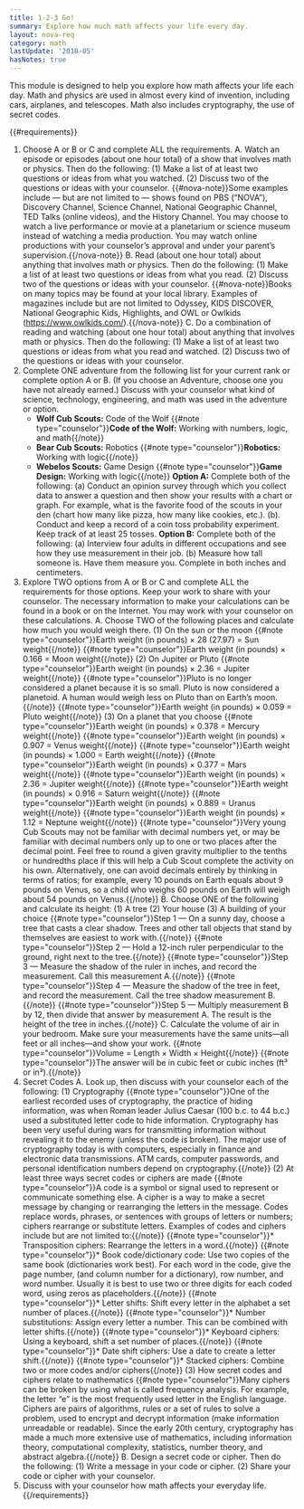 ```yaml
---
title: 1-2-3 Go!
summary: Explore how much math affects your life every day.
layout: nova-req
category: math
lastUpdate: '2018-05'
hasNotes: true
---
```


This module is designed to help you explore how math affects your life each day. Math and physics are used in almost every kind of invention, including cars, airplanes, and telescopes. Math also includes cryptography, the use of secret codes.

{{#requirements}}
1. Choose A or B or C and complete ALL the requirements.
    A. Watch an episode or episodes (about one hour total) of a show that involves math or physics.  Then do the following:
        (1) Make a list of at least two questions or ideas from what you watched.
        (2) Discuss two of the questions or ideas with your counselor.
        {{#nova-note}}Some examples include — but are not limited to — shows found on PBS (“NOVA”), Discovery Channel, Science Channel, National Geographic Channel, TED Talks (online videos), and the History Channel. You may choose to watch a live performance or movie at a planetarium or science museum instead of watching a media production. You may watch online productions with your counselor’s approval and under your parent’s supervision.{{/nova-note}}
    B. Read (about one hour total) about anything that involves math or physics. Then do the following:
        (1) Make a list of at least two questions or ideas from what you read.
        (2) Discuss two of the questions or ideas with your counselor.
        {{#nova-note}}Books on many topics may be found at your local library. Examples of magazines include but are not limited to Odyssey, KIDS DISCOVER, National Geographic Kids, Highlights, and OWL or Owlkids (https://www.owlkids.com/).{{/nova-note}}
    C. Do a combination of reading and watching (about one hour total) about anything that involves math or physics. Then do the following:
        (1) Make a list of at least two questions or ideas from what you read and watched.
        (2) Discuss two of the questions or ideas with your counselor.
2. Complete ONE adventure from the following list for your current rank or complete option A or B. (If you choose an Adventure, choose one you have not already earned.) Discuss with your counselor what kind of science, technology, engineering, and math was used in the adventure or option.
    * **Wolf Cub Scouts:** Code of the Wolf
        {{#note type="counselor"}}**Code of the Wolf:** Working with numbers, logic, and math{{/note}}
    * **Bear Cub Scouts:** Robotics
        {{#note type="counselor"}}**Robotics:** Working with logic{{/note}}
    * **Webelos Scouts:** Game Design
        {{#note type="counselor"}}**Game Design:** Working with logic{{/note}}
    **Option A:** Complete both of the following:
        (a) Conduct an opinion survey through which you collect data to answer a question and then show your results with a chart or graph. For example, what is the favorite food of the scouts in your den (chart how many like pizza, how many like cookies, etc.).
        (b). Conduct and keep a record of a coin toss probability experiment. Keep track of at least 25 tosses.
    **Option B:** Complete both of the following:
        (a) Interview four adults in different occupations and see how they use measurement in their job.
        (b) Measure how tall someone is. Have them measure you. Complete in both inches and centimeters.
3. Explore TWO options from A or B or C and complete ALL the requirements for those options.  Keep your work to share with your counselor. The necessary information to make your calculations can be found in a book or on the Internet. You may work with your counselor on these calculations.
    A. Choose TWO of the following places and calculate how much you would weigh there.
        (1) On the sun or the moon
            {{#note type="counselor"}}Earth weight (in pounds) × 28 (27.97) = Sun weight{{/note}}
            {{#note type="counselor"}}Earth weight (in pounds) × 0.166 = Moon weight{{/note}}
        (2) On Jupiter or Pluto
            {{#note type="counselor"}}Earth weight (in pounds) × 2.36 = Jupiter weight{{/note}}
            {{#note type="counselor"}}Pluto is no longer considered a planet because it is so small. Pluto is now considered a planetoid. A human would weigh less on Pluto than on Earth’s moon.{{/note}}
            {{#note type="counselor"}}Earth weight (in pounds) × 0.059 = Pluto weight{{/note}}
        (3) On a planet that you choose
            {{#note type="counselor"}}Earth weight (in pounds) × 0.378 = Mercury weight{{/note}}
            {{#note type="counselor"}}Earth weight (in pounds) × 0.907 = Venus weight{{/note}}
            {{#note type="counselor"}}Earth weight (in pounds) × 1.000 = Earth weight{{/note}}
            {{#note type="counselor"}}Earth weight (in pounds) × 0.377 = Mars weight{{/note}}
            {{#note type="counselor"}}Earth weight (in pounds) × 2.36 = Jupiter weight{{/note}}
            {{#note type="counselor"}}Earth weight (in pounds) × 0.916 = Saturn weight{{/note}}
            {{#note type="counselor"}}Earth weight (in pounds) × 0.889 = Uranus weight{{/note}}
            {{#note type="counselor"}}Earth weight (in pounds) × 1.12 = Neptune weight{{/note}}
            {{#note type="counselor"}}Very young Cub Scouts may not be familiar with decimal numbers yet, or may be familiar with decimal numbers only up to one or two places after the decimal point.  Feel free to round a given gravity multiplier to the tenths or hundredths place if this will help a Cub Scout complete the activity on his own. Alternatively, one can avoid decimals entirely by thinking in terms of ratios; for example, every 10 pounds on Earth equals about 9 pounds on Venus, so a child who weighs 60 pounds on Earth will weigh about 54 pounds on Venus.{{/note}}
    B. Choose ONE of the following and calculate its height:
        (1) A tree
        (2) Your house
        (3) A building of your choice
            {{#note type="counselor"}}Step 1 — On a sunny day, choose a tree that casts a clear shadow. Trees and other tall objects that stand by themselves are easiest to work with.{{/note}}
            {{#note type="counselor"}}Step 2 — Hold a 12-inch ruler perpendicular to the ground, right next to the tree.{{/note}}
            {{#note type="counselor"}}Step 3 — Measure the shadow of the ruler in inches, and record the measurement. Call this measurement A.{{/note}}
            {{#note type="counselor"}}Step 4 — Measure the shadow of the tree in feet, and record the measurement. Call the tree shadow measurement B.{{/note}}
            {{#note type="counselor"}}Step 5 — Multiply measurement B by 12, then divide that answer by measurement A. The result is the height of the tree in inches.{{/note}}
    C. Calculate the volume of air in your bedroom. Make sure your measurements have the same units—all feet or all inches—and show your work.
            {{#note type="counselor"}}Volume = Length × Width × Height{{/note}}
            {{#note type="counselor"}}The answer will be in cubic feet or cubic inches (ft³ or in³).{{/note}}
4. Secret Codes
    A. Look up, then discuss with your counselor each of the following:
        (1) Cryptography
            {{#note type="counselor"}}One of the earliest recorded uses of cryptography, the practice of hiding information, was when Roman leader Julius Caesar (100 b.c. to 44 b.c.) used a substituted letter code to hide information. Cryptography has been very useful during wars for transmitting information without revealing it to the enemy (unless the code is broken). The major use of cryptography today is with computers, especially in finance and electronic data transmissions. ATM cards, computer passwords, and personal identification numbers depend on cryptography.{{/note}}
        (2) At least three ways secret codes or ciphers are made
            {{#note type="counselor"}}A code is a symbol or signal used to represent or communicate something else. A cipher is a way to make a secret message by changing or rearranging the letters in the message. Codes replace words, phrases, or sentences with groups of letters or numbers; ciphers rearrange or substitute letters. Examples of codes and ciphers include but are not limited to:{{/note}}
            {{#note type="counselor"}}* Transposition ciphers: Rearrange the letters in a word.{{/note}}
            {{#note type="counselor"}}* Book code/dictionary code: Use two copies of the same book (dictionaries work best). For each word in the code, give the page number, (and column number for a dictionary), row number, and word number. Usually it is best to use two or three digits for each coded word, using zeros as placeholders.{{/note}}
            {{#note type="counselor"}}* Letter shifts: Shift every letter in the alphabet a set number of places.{{/note}}
            {{#note type="counselor"}}* Number substitutions: Assign every letter a number. This can be combined with letter shifts.{{/note}}
            {{#note type="counselor"}}* Keyboard ciphers: Using a keyboard, shift a set number of places.{{/note}}
            {{#note type="counselor"}}* Date shift ciphers: Use a date to create a letter shift.{{/note}}
            {{#note type="counselor"}}* Stacked ciphers: Combine two or more codes and/or ciphers{{/note}}
        (3) How secret codes and ciphers relate to mathematics
            {{#note type="counselor"}}Many ciphers can be broken by using what is called frequency analysis. For example, the letter “e” is the most frequently used letter in the English language. Ciphers are pairs of algorithms, rules or a set of rules to solve a problem, used to encrypt and decrypt information (make information unreadable or readable). Since the early 20th century, cryptography has made a much more extensive use of mathematics, including information theory, computational complexity, statistics, number theory, and abstract algebra.{{/note}}
    B. Design a secret code or cipher. Then do the following:
        (1) Write a message in your code or cipher.
        (2) Share your code or cipher with your counselor.
5. Discuss with your counselor how math affects your everyday life.
{{/requirements}}
